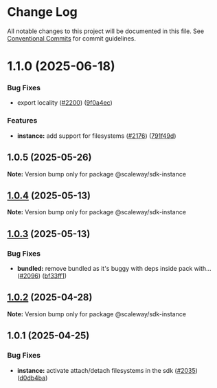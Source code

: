 # Change Log

All notable changes to this project will be documented in this file.
See [Conventional Commits](https://conventionalcommits.org) for commit guidelines.

# 1.1.0 (2025-06-18)

### Bug Fixes

- export locality ([#2200](https://github.com/scaleway/scaleway-sdk-js/issues/2200)) ([9f0a4ec](https://github.com/scaleway/scaleway-sdk-js/commit/9f0a4ec19e377cd90c5829604467c09a2088a38c))

### Features

- **instance:** add support for filesystems ([#2176](https://github.com/scaleway/scaleway-sdk-js/issues/2176)) ([791f49d](https://github.com/scaleway/scaleway-sdk-js/commit/791f49d18ef627110299cecc6a7996a850abc527))

## 1.0.5 (2025-05-26)

**Note:** Version bump only for package @scaleway/sdk-instance

## [1.0.4](https://github.com/scaleway/scaleway-sdk-js/compare/@scaleway/sdk-instance@1.0.3...@scaleway/sdk-instance@1.0.4) (2025-05-13)

**Note:** Version bump only for package @scaleway/sdk-instance

## [1.0.3](https://github.com/scaleway/scaleway-sdk-js/compare/@scaleway/sdk-instance@1.0.2...@scaleway/sdk-instance@1.0.3) (2025-05-13)

### Bug Fixes

- **bundled:** remove bundled as it's buggy with deps inside pack with… ([#2096](https://github.com/scaleway/scaleway-sdk-js/issues/2096)) ([bf33ff1](https://github.com/scaleway/scaleway-sdk-js/commit/bf33ff1f9cdd951add94817dac27239c86ef5437))

## [1.0.2](https://github.com/scaleway/scaleway-sdk-js/compare/@scaleway/sdk-instance@1.0.1...@scaleway/sdk-instance@1.0.2) (2025-04-28)

**Note:** Version bump only for package @scaleway/sdk-instance

## 1.0.1 (2025-04-25)

### Bug Fixes

- **instance:** activate attach/detach filesystems in the sdk ([#2035](https://github.com/scaleway/scaleway-sdk-js/issues/2035)) ([d0db4ba](https://github.com/scaleway/scaleway-sdk-js/commit/d0db4ba0126c72e4e01983fddbec9b0b292061a1))
